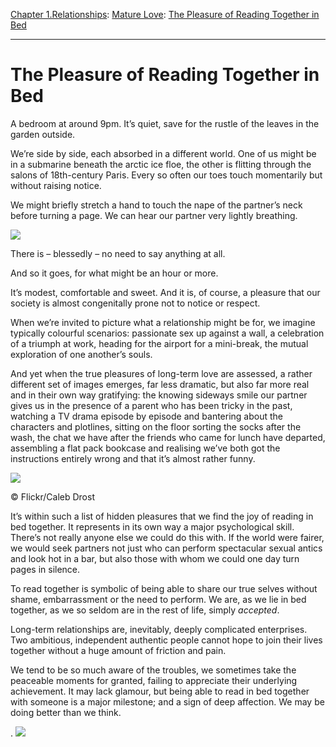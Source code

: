 [Chapter 1.Relationships](https://www.theschooloflife.com/thebookoflife/category/relationships/): [Mature Love](https://www.theschooloflife.com/thebookoflife/category/relationships/mature-love/): [The Pleasure of Reading Together in Bed](https://www.theschooloflife.com/thebookoflife/the-pleasure-of-reading-together-in-bed/)

* * *

# The Pleasure of Reading Together in Bed

A bedroom at around 9pm. It’s quiet, save for the rustle of the leaves in the garden outside.

We’re side by side, each absorbed in a different world. One of us might be in a submarine beneath the arctic ice floe, the other is flitting through the salons of 18th-century Paris. Every so often our toes touch momentarily but without raising notice.

We might briefly stretch a hand to touch the nape of the partner’s neck before turning a page. We can hear our partner very lightly breathing.

![](https://www.theschooloflife.com/thebookoflife/wp-content/uploads/2017/06/13794941764_f94b06eba1_z.jpg)

There is – blessedly – no need to say anything at all.

And so it goes, for what might be an hour or more.

It’s modest, comfortable and sweet. And it is, of course, a pleasure that our society is almost congenitally prone not to notice or respect.

When we’re invited to picture what a relationship might be for, we imagine typically colourful scenarios: passionate sex up against a wall, a celebration of a triumph at work, heading for the airport for a mini-break, the mutual exploration of one another’s souls.

And yet when the true pleasures of long-term love are assessed, a rather different set of images emerges, far less dramatic, but also far more real and in their own way gratifying: the knowing sideways smile our partner gives us in the presence of a parent who has been tricky in the past, watching a TV drama episode by episode and bantering about the characters and plotlines, sitting on the floor sorting the socks after the wash, the chat we have after the friends who came for lunch have departed, assembling a flat pack bookcase and realising we’ve both got the instructions entirely wrong and that it’s almost rather funny.

 ![](https://www.theschooloflife.com/thebookoflife/wp-content/uploads/2017/06/4058495305_3af6380ec1_z.jpg)

© Flickr/Caleb Drost

It’s within such a list of hidden pleasures that we find the joy of reading in bed together. It represents in its own way a major psychological skill. There’s not really anyone else we could do this with. If the world were fairer, we would seek partners not just who can perform spectacular sexual antics and look hot in a bar, but also those with whom we could one day turn pages in silence.

To read together is symbolic of being able to share our true selves without shame, embarrassment or the need to perform. We are, as we lie in bed together, as we so seldom are in the rest of life, simply _accepted_.

Long-term relationships are, inevitably, deeply complicated enterprises. Two ambitious, independent authentic people cannot hope to join their lives together without a huge amount of friction and pain.

We tend to be so much aware of the troubles, we sometimes take the peaceable moments for granted, failing to appreciate their underlying achievement. It may lack glamour, but being able to read in bed together with someone is a major milestone; and a sign of deep affection. We may be doing better than we think.

.
[![](https://img.youtube.com/vi/y6K12BahFJ0/0.jpg)](https://www.youtube.com/embed/y6K12BahFJ0 '')
